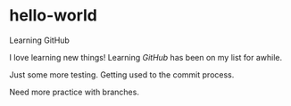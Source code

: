 # hello-world
Learning GitHub

I love learning new things! 
Learning *GitHub* has been on my list for awhile.

Just some more testing. Getting used to the commit process.

Need more practice with branches.
